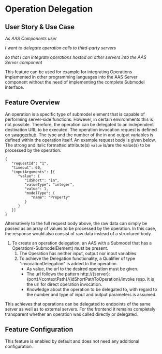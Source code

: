 # Operation Delegation
## User Story & Use Case
*As AAS Components user*

*I want to delegate operation calls to third-party servers*

*so that I can integrate operations hosted on other servers into the AAS Server component*

This feature can be used for example for integrating Operations implemented in other programming languages into the AAS Server component without the need of implementing the complete Submodel interface.

## Feature Overview
An operation is a specific type of submodel element that is capable of performing server-side functions. However, in certain environments this is not possible. Therefore, the operation can be delegated to an independent destination URL to be executed. The operation invocation request is defined on [swaggerhub](https://app.swaggerhub.com/apis/BaSyx/basyx_submodel_http_rest_api/v1#/Submodel/InvokeOperationByIdShort). The type and the number of the in and output variables is defined within the operation itself. An example request body is given below. The strong and italic formatted attribute(s) `value` is/are the value(s) to be processed by the operation.
```
{
   "requestId": "1",
   "timeout": 60,
   "inputArguments": [{
      "value": {
         "idShort": "in",
         "valueType": "integer",
         "value": 1,
         "modelType": {
            "name": "Property"
         }
      }
   }]
}
```
Alternatively to the full request body above, the raw data can simply be passed as an array of values to be processed by the operation. In this case, the response would also consist of raw data instead of a structured body.

1. To create an operation delegation, an AAS with a Submodel that has a Operation(-SubmodelElement) must be present.
    1. The Operation has neither input, output nor inout variables
    2. To achieve the Delegation functionality, a Qualifier of type "invocationDelegation" is added to the operation.
       - As value, the url to the desired operation must be given.
       - The url follows the pattern
      http://{server}:{port}/{contextPath}/{idShortPathToOperation}/invoke
      resp. it is the url for direct operation invocation.
       - Knowledge about the operation to be delegated to, with regard to the number and type of input and output parameters is assumed.


This achieves that operations can be delegated to endpoints of the same server as well as to external servers. For the frontend it remains completely transparent whether an operation was called directly or delegated.

## Feature Configuration
This feature is enabled by default and does not need any additional configuration.